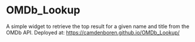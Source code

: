 # OMDb_Lookup
A simple widget to retrieve the top result for a given name and title from the OMDb API.
Deployed at: https://camdenboren.github.io/OMDb_Lookup/
